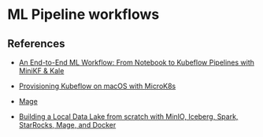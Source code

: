 # ML Pipeline workflows


## References

- [An End-to-End ML Workflow: From Notebook to Kubeflow Pipelines with MiniKF & Kale](https://medium.com/kubeflow/an-end-to-end-ml-workflow-from-notebook-to-kubeflow-pipelines-with-minikf-kale-72244d245d53)

- [Provisioning Kubeflow on macOS with MicroK8s](https://medium.com/dan-on-coding/installing-kubeflow-on-macos-with-microk8s-8a4ba4bd2ef)

- [Mage](../etl/mage_etl.md)

- [Building a Local Data Lake from scratch with MinIO, Iceberg, Spark, StarRocks, Mage, and Docker](https://blog.det.life/building-a-local-data-lake-from-scratch-with-minio-iceberg-spark-starrocks-mage-and-docker-c12436e6ff9d)

